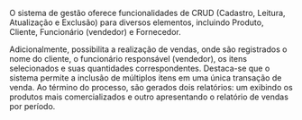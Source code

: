 O sistema de gestão oferece funcionalidades de CRUD (Cadastro, Leitura, Atualização e Exclusão) para diversos elementos, incluindo Produto, Cliente, Funcionário (vendedor) e Fornecedor.

Adicionalmente, possibilita a realização de vendas, onde são registrados o nome do cliente, o funcionário responsável (vendedor), os itens selecionados e suas quantidades correspondentes. Destaca-se que o sistema permite a inclusão de múltiplos itens em uma única transação de venda. Ao término do processo, são gerados dois relatórios: um exibindo os produtos mais comercializados e outro apresentando o relatório de vendas por período.




